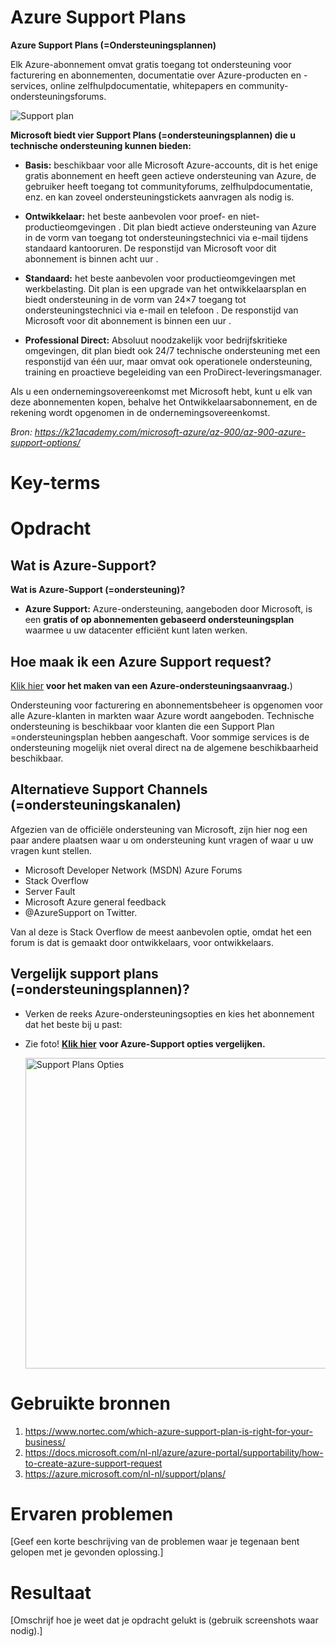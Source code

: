 # Azure Support Plans

**Azure Support Plans (=Ondersteuningsplannen)**

Elk Azure-abonnement omvat gratis toegang tot ondersteuning voor facturering en abonnementen, documentatie over Azure-producten en -services, 
online zelfhulpdocumentatie, whitepapers en community-ondersteuningsforums.

![Support plan](https://user-images.githubusercontent.com/95620804/149917899-bc6a7bd7-d199-42a5-8e8e-0efeadde8591.png)

**Microsoft biedt vier Support Plans (=ondersteuningsplannen) die u technische ondersteuning kunnen bieden:**

- **Basis:**  beschikbaar voor alle Microsoft Azure-accounts, dit is het enige gratis abonnement en heeft geen actieve ondersteuning van Azure, 
  de gebruiker heeft toegang tot communityforums, zelfhulpdocumentatie, enz. en kan zoveel ondersteuningstickets aanvragen als nodig is.

- **Ontwikkelaar:**  het beste aanbevolen voor proef- en niet-productieomgevingen . Dit plan biedt actieve ondersteuning van Azure in de vorm van toegang tot 
  ondersteuningstechnici via e-mail tijdens standaard kantooruren. De responstijd van Microsoft voor dit abonnement is binnen acht uur .

- **Standaard:**  het beste aanbevolen voor productieomgevingen met werkbelasting. Dit plan is een upgrade van het ontwikkelaarsplan en biedt ondersteuning 
  in de vorm van 24×7 toegang tot ondersteuningstechnici via e-mail en telefoon . De responstijd van Microsoft voor dit abonnement is binnen een uur .

- **Professional Direct:** Absoluut noodzakelijk voor bedrijfskritieke omgevingen, dit plan biedt ook 24/7 technische ondersteuning met een responstijd van één uur, 
  maar omvat ook operationele ondersteuning, training en proactieve begeleiding van een ProDirect-leveringsmanager.

Als u een ondernemingsovereenkomst met Microsoft hebt, kunt u elk van deze abonnementen kopen, behalve het Ontwikkelaarsabonnement, en de rekening wordt opgenomen in de ondernemingsovereenkomst.

_Bron: https://k21academy.com/microsoft-azure/az-900/az-900-azure-support-options/_

# Key-terms



# Opdracht

## Wat is Azure-Support?

**Wat is Azure-Support (=ondersteuning)?**

- **Azure Support:** Azure-ondersteuning, aangeboden door Microsoft, is een **gratis of op abonnementen gebaseerd ondersteuningsplan** waarmee u 
  uw datacenter efficiënt kunt laten werken.

## Hoe maak ik een Azure Support request?

[Klik hier](https://docs.microsoft.com/nl-nl/azure/azure-portal/supportability/how-to-create-azure-support-request) **voor het maken van een Azure-ondersteuningsaanvraag.**)

Ondersteuning voor facturering en abonnementsbeheer is opgenomen voor alle Azure-klanten in markten waar Azure wordt aangeboden. 
Technische ondersteuning is beschikbaar voor klanten die een Support Plan =ondersteuningsplan hebben aangeschaft. Voor sommige services is de ondersteuning mogelijk niet
overal direct na de algemene beschikbaarheid beschikbaar.

## Alternatieve Support Channels (=ondersteuningskanalen)

Afgezien van de officiële ondersteuning van Microsoft, zijn hier nog een paar andere plaatsen waar u om ondersteuning kunt vragen of waar u uw vragen kunt stellen.
- Microsoft Developer Network (MSDN) Azure Forums
- Stack Overflow
- Server Fault
- Microsoft Azure general feedback
- @AzureSupport on Twitter.

Van al deze is Stack Overflow de meest aanbevolen optie, omdat het een forum is dat is gemaakt door ontwikkelaars, voor ontwikkelaars.

## Vergelijk support plans (=ondersteuningsplannen)?

- Verken de reeks Azure-ondersteuningsopties en kies het abonnement dat het beste bij u past:
- Zie foto! [**Klik hier**](https://azure.microsoft.com/nl-nl/support/plans/) **voor Azure-Support opties vergelijken.**
  
  <img width="497" alt="Support Plans Opties" src="https://user-images.githubusercontent.com/95620804/149913665-e8951387-e611-4137-bda5-a7bb519a0bd2.png">



# Gebruikte bronnen
1. https://www.nortec.com/which-azure-support-plan-is-right-for-your-business/
2. https://docs.microsoft.com/nl-nl/azure/azure-portal/supportability/how-to-create-azure-support-request
3. https://azure.microsoft.com/nl-nl/support/plans/


# Ervaren problemen
[Geef een korte beschrijving van de problemen waar je tegenaan bent gelopen met je gevonden oplossing.]

# Resultaat
[Omschrijf hoe je weet dat je opdracht gelukt is (gebruik screenshots waar nodig).]
